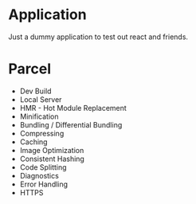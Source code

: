 # Application

Just a dummy application to test out react and friends.

# Parcel

- Dev Build
- Local Server
- HMR - Hot Module Replacement
- Minification
- Bundling / Differential Bundling
- Compressing
- Caching
- Image Optimization
- Consistent Hashing
- Code Splitting
- Diagnostics
- Error Handling
- HTTPS
